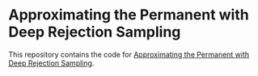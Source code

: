 # Approximating the Permanent with Deep Rejection Sampling

This repository contains the code for [Approximating the Permanent with Deep Rejection Sampling](https://arxiv.org/abs/2108.07359).
